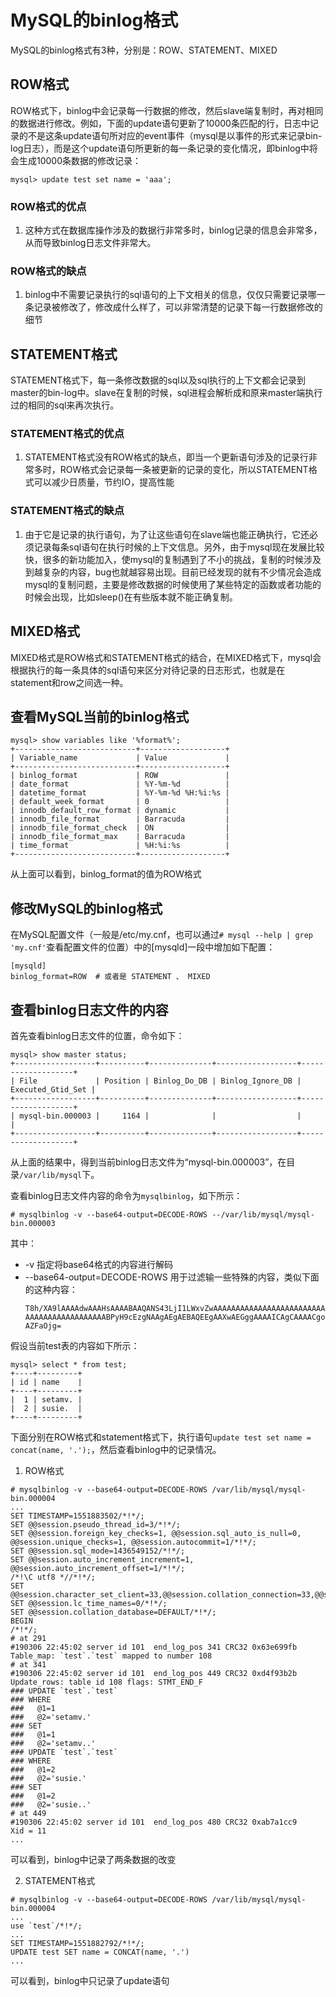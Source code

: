 # MySQL的binlog格式

MySQL的binlog格式有3种，分别是：ROW、STATEMENT、MIXED

## ROW格式
ROW格式下，binlog中会记录每一行数据的修改，然后slave端复制时，再对相同的数据进行修改。例如，下面的update语句更新了10000条匹配的行，日志中记录的不是这条update语句所对应的event事件（mysql是以事件的形式来记录bin-log日志），而是这个update语句所更新的每一条记录的变化情况，即binlog中将会生成10000条数据的修改记录：
```
mysql> update test set name = 'aaa';
```
### ROW格式的优点
1. 这种方式在数据库操作涉及的数据行非常多时，binlog记录的信息会非常多，从而导致binlog日志文件非常大。
### ROW格式的缺点
1. binlog中不需要记录执行的sql语句的上下文相关的信息，仅仅只需要记录哪一条记录被修改了，修改成什么样了，可以非常清楚的记录下每一行数据修改的细节


## STATEMENT格式
STATEMENT格式下，每一条修改数据的sql以及sql执行的上下文都会记录到master的bin-log中。slave在复制的时候，sql进程会解析成和原来master端执行过的相同的sql来再次执行。
### STATEMENT格式的优点
1. STATEMENT格式没有ROW格式的缺点，即当一个更新语句涉及的记录行非常多时，ROW格式会记录每一条被更新的记录的变化，所以STATEMENT格式可以减少日质量，节约IO，提高性能
### STATEMENT格式的缺点
1. 由于它是记录的执行语句，为了让这些语句在slave端也能正确执行，它还必须记录每条sql语句在执行时候的上下文信息。另外，由于mysql现在发展比较快，很多的新功能加入，使mysql的复制遇到了不小的挑战，复制的时候涉及到越复杂的内容，bug也就越容易出现。目前已经发现的就有不少情况会造成mysql的复制问题，主要是修改数据的时候使用了某些特定的函数或者功能的时候会出现，比如sleep()在有些版本就不能正确复制。

## MIXED格式
MIXED格式是ROW格式和STATEMENT格式的结合，在MIXED格式下，mysql会根据执行的每一条具体的sql语句来区分对待记录的日志形式，也就是在statement和row之间选一种。

## 查看MySQL当前的binlog格式
```
mysql> show variables like '%format%';
+---------------------------+-------------------+
| Variable_name             | Value             |
+---------------------------+-------------------+
| binlog_format             | ROW               |
| date_format               | %Y-%m-%d          |
| datetime_format           | %Y-%m-%d %H:%i:%s |
| default_week_format       | 0                 |
| innodb_default_row_format | dynamic           |
| innodb_file_format        | Barracuda         |
| innodb_file_format_check  | ON                |
| innodb_file_format_max    | Barracuda         |
| time_format               | %H:%i:%s          |
+---------------------------+-------------------+
```
从上面可以看到，binlog_format的值为ROW格式

## 修改MySQL的binlog格式
在MySQL配置文件（一般是/etc/my.cnf，也可以通过`# mysql --help | grep 'my.cnf'`查看配置文件的位置）中的[mysqld]一段中增加如下配置：
```
[mysqld]
binlog_format=ROW  # 或者是 STATEMENT 、 MIXED
```

## 查看binlog日志文件的内容
首先查看binlog日志文件的位置，命令如下：
```
mysql> show master status;
+------------------+----------+--------------+------------------+-------------------+
| File             | Position | Binlog_Do_DB | Binlog_Ignore_DB | Executed_Gtid_Set |
+------------------+----------+--------------+------------------+-------------------+
| mysql-bin.000003 |     1164 |              |                  |                   |
+------------------+----------+--------------+------------------+-------------------+
```
从上面的结果中，得到当前binlog日志文件为“mysql-bin.000003”，在目录`/var/lib/mysql`下。

查看binlog日志文件内容的命令为`mysqlbinlog`，如下所示：
```
# mysqlbinlog -v --base64-output=DECODE-ROWS --/var/lib/mysql/mysql-bin.000003
```
其中：
- -v 指定将base64格式的内容进行解码
- --base64-output=DECODE-ROWS 用于过滤输一些特殊的内容，类似下面的这种内容：
    ```
    T8h/XA9lAAAAdwAAAHsAAAABAAQANS43LjI1LWxvZwAAAAAAAAAAAAAAAAAAAAAAAAAAAAAAAAAA
    AAAAAAAAAAAAAAAAAABPyH9cEzgNAAgAEgAEBAQEEgAAXwAEGggAAAAICAgCAAAACgoKKioAEjQA
    AZFaOjg=
    ```

假设当前test表的内容如下所示：
```
mysql> select * from test;
+----+---------+
| id | name    |
+----+---------+
|  1 | setamv. |
|  2 | susie.  |
+----+---------+
```
下面分别在ROW格式和statement格式下，执行语句`update test set name = concat(name, '.');`，然后查看binlog中的记录情况。

1. ROW格式
```
# mysqlbinlog -v --base64-output=DECODE-ROWS /var/lib/mysql/mysql-bin.000004
...
SET TIMESTAMP=1551883502/*!*/;
SET @@session.pseudo_thread_id=3/*!*/;
SET @@session.foreign_key_checks=1, @@session.sql_auto_is_null=0, @@session.unique_checks=1, @@session.autocommit=1/*!*/;
SET @@session.sql_mode=1436549152/*!*/;
SET @@session.auto_increment_increment=1, @@session.auto_increment_offset=1/*!*/;
/*!\C utf8 *//*!*/;
SET @@session.character_set_client=33,@@session.collation_connection=33,@@session.collation_server=33/*!*/;
SET @@session.lc_time_names=0/*!*/;
SET @@session.collation_database=DEFAULT/*!*/;
BEGIN
/*!*/;
# at 291
#190306 22:45:02 server id 101  end_log_pos 341 CRC32 0x63e699fb        Table_map: `test`.`test` mapped to number 108
# at 341
#190306 22:45:02 server id 101  end_log_pos 449 CRC32 0xd4f93b2b        Update_rows: table id 108 flags: STMT_END_F
### UPDATE `test`.`test`
### WHERE
###   @1=1
###   @2='setamv.'
### SET
###   @1=1
###   @2='setamv..'
### UPDATE `test`.`test`
### WHERE
###   @1=2
###   @2='susie.'
### SET
###   @1=2
###   @2='susie..'
# at 449
#190306 22:45:02 server id 101  end_log_pos 480 CRC32 0xab7a1cc9        Xid = 11
...
```
可以看到，binlog中记录了两条数据的改变

2. STATEMENT格式
```
# mysqlbinlog -v --base64-output=DECODE-ROWS /var/lib/mysql/mysql-bin.000004
...
use `test`/*!*/;
...
SET TIMESTAMP=1551882792/*!*/;
UPDATE test SET name = CONCAT(name, '.')
...
```
可以看到，binlog中只记录了update语句